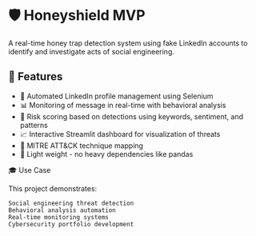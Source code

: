 # 🛡️ Honeyshield MVP

A real-time honey trap detection system using fake LinkedIn accounts to identify and investigate acts of social engineering.  

## 🎯 Features  

- 🤖 Automated LinkedIn profile management using Selenium  
- 📊 Monitoring of message in real-time with behavioral analysis 
- 🚨 Risk scoring based on detections using keywords, sentiment, and patterns
- 📈 Interactive Streamlit dashboard for visualization of threats 
- 🔗 MITRE ATT&CK technique mapping 
- 🎪 Light weight - no heavy dependencies like pandas  

🎓 Use Case

This project demonstrates:

    Social engineering threat detection
    Behavioral analysis automation
    Real-time monitoring systems
    Cybersecurity portfolio development
